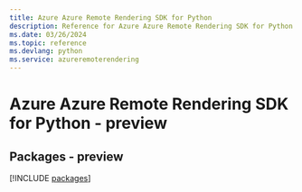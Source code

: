 ```yaml
---
title: Azure Azure Remote Rendering SDK for Python
description: Reference for Azure Azure Remote Rendering SDK for Python
ms.date: 03/26/2024
ms.topic: reference
ms.devlang: python
ms.service: azureremoterendering
---
```

# Azure Azure Remote Rendering SDK for Python - preview
## Packages - preview
[!INCLUDE [packages](azure-remote-rendering-index.md)]